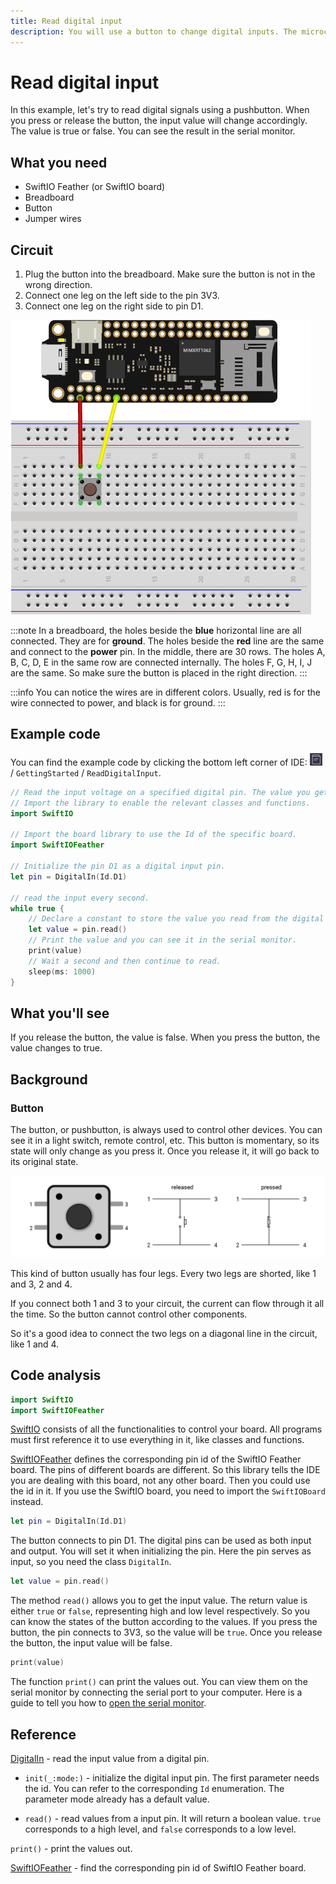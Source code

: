 ```yaml
---
title: Read digital input
description: You will use a button to change digital inputs. The microcontroller reads the value and prints it on the serial monitor. 
---
```


# Read digital input

In this example, let's try to read digital signals using a pushbutton. When you press or release the button, the input value will change accordingly. The value is true or false. You can see the result in the serial monitor.

## What you need

- SwiftIO Feather (or SwiftIO board)
- Breadboard
- Button
- Jumper wires

## Circuit

1. Plug the button into the breadboard. Make sure the button is not in the wrong direction.
2. Connect one leg on the left side to the pin 3V3. 
3. Connect one leg on the right side to pin D1. 

![](img/readDigitalInput.png)

:::note
In a breadboard, the holes beside the **blue** horizontal line are all connected. They are for **ground**. The holes beside the **red** line are the same and connect to the **power** pin. In the middle, there are 30 rows. The holes A, B, C, D, E in the same row are connected internally. The holes F, G, H, I, J are the same. So make sure the button is placed in the right direction.
:::

:::info
You can notice the wires are in different colors. Usually, red is for the wire connected to power, and black is for ground.
:::



## Example code

You can find the example code by clicking the bottom left corner of IDE: ![](img/example.png) / `GettingStarted` / `ReadDigitalInput`.

``` swift
// Read the input voltage on a specified digital pin. The value you get will be either true or false.
// Import the library to enable the relevant classes and functions.
import SwiftIO

// Import the board library to use the Id of the specific board.
import SwiftIOFeather

// Initialize the pin D1 as a digital input pin.
let pin = DigitalIn(Id.D1)

// read the input every second.
while true {
    // Declare a constant to store the value you read from the digital pin.
    let value = pin.read()
    // Print the value and you can see it in the serial monitor.
    print(value)
    // Wait a second and then continue to read.
    sleep(ms: 1000)
}
```

## What you'll see

If you release the button, the value is false. When you press the button, the value changes to true.

## Background

### Button

The button, or pushbutton, is always used to control other devices. You can see it in a light switch, remote control, etc. This button is momentary, so its state will only change as you press it. Once you release it, it will go back to its original state.

![](img/button.png)

This kind of button usually has four legs. Every two legs are shorted, like 1 and 3, 2 and 4. 

If you connect both 1 and 3 to your circuit, the current can flow through it all the time. So the button cannot control other components.

So it's a good idea to connect the two legs on a diagonal line in the circuit, like 1 and 4.



## Code analysis

``` swift
import SwiftIO
import SwiftIOFeather
```

[SwiftIO](https://swiftioapi.madmachine.io/) consists of all the functionalities to control your board. All programs must first reference it to use everything in it, like classes and functions.

[SwiftIOFeather](https://github.com/madmachineio/MadBoards/blob/main/Sources/SwiftIOFeather/Id.swift) defines the corresponding pin id of the SwiftIO Feather board. The pins of different boards are different. So this library tells the IDE you are dealing with this board, not any other board. Then you could use the id in it. If you use the SwiftIO board, you need to import the `SwiftIOBoard` instead.

``` swift
let pin = DigitalIn(Id.D1)
```
The button connects to pin D1. The digital pins can be used as both input and output. You will set it when initializing the pin. Here the pin serves as input, so you need the class `DigitalIn`.

``` swift
let value = pin.read()
```

The method `read()` allows you to get the input value. The return value is either `true` or `false`, representing high and low level respectively. So you can know the states of the button according to the values. If you press the button, the pin connects to 3V3, so the value will be `true`. Once you release the button, the input value will be false.

``` swift
print(value)
```
The function `print()` can print the values out. You can view them on the serial monitor by connecting the serial port to your computer. Here is a guide to tell you how to [open the serial monitor](../../../how-to/debug.md#step-3-open-serial-monitor-on-the-ide).

## Reference

[DigitalIn](https://swiftioapi.madmachine.io/Classes/DigitalIn.html) - read the input value from a digital pin.

- `init(_:mode:)` - initialize the digital input pin. The first parameter needs the id. You can refer to the corresponding `Id` enumeration. The parameter mode already has a default value.

- `read()` - read values from a input pin. It will return a boolean value. `true` corresponds to a high level, and `false` corresponds to a low level.

`print()` - print the values out.

[SwiftIOFeather](https://github.com/madmachineio/MadBoards/blob/main/Sources/SwiftIOFeather/Id.swift) - find the corresponding pin id of SwiftIO Feather board.